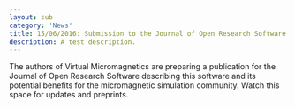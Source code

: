 ```yaml
---
layout: sub
category: 'News'
title: 15/06/2016: Submission to the Journal of Open Research Software
description: A test description.
---
```


The authors of Virtual Micromagnetics are preparing a publication for the
Journal of Open Research Software describing this software and its potential
benefits for the micromagnetic simulation community. Watch this space for
updates and preprints.